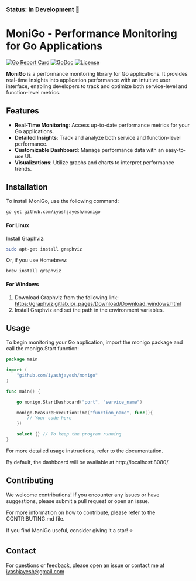 ### Status: In Development 🚧

# MoniGo - Performance Monitoring for Go Applications

[![Go Report Card](https://goreportcard.com/badge/github.com/iyashjayesh/monigo)](https://goreportcard.com/report/github.com/iyashjayesh/monigo)
[![GoDoc](https://godoc.org/github.com/iyashjayesh/monigo?status.svg)](https://pkg.go.dev/github.com/iyashjayesh/monigo)
[![License](https://img.shields.io/badge/License-Apache%202.0-blue.svg)](https://opensource.org/licenses/Apache-2.0)

**MoniGo** is a performance monitoring library for Go applications. It provides real-time insights into application performance with an intuitive user interface, enabling developers to track and optimize both service-level and function-level metrics.

## Features

- **Real-Time Monitoring**: Access up-to-date performance metrics for your Go applications.
- **Detailed Insights**: Track and analyze both service and function-level performance.
- **Customizable Dashboard**: Manage performance data with an easy-to-use UI.
- **Visualizations**: Utilize graphs and charts to interpret performance trends.

## Installation

To install MoniGo, use the following command:

```bash
go get github.com/iyashjayesh/monigo
```

#### For Linux

Install Graphviz:

```bash
sudo apt-get install graphviz
```

Or, if you use Homebrew:

```bash
brew install graphviz
```

#### For Windows

1. Download Graphviz from the following link: https://graphviz.gitlab.io/_pages/Download/Download_windows.html
2. Install Graphviz and set the path in the environment variables.

## Usage

To begin monitoring your Go application, import the monigo package and call the monigo.Start function:

```go
package main

import (
    "github.com/iyashjayesh/monigo"
)

func main() {

    go monigo.StartDashboard("port", "service_name")

    monigo.MeasureExecutionTime("function_name", func(){
        // Your code here
    })

    select {} // To keep the program running
}


```

For more detailed usage instructions, refer to the documentation.

By default, the dashboard will be available at http://localhost:8080/.

## Contributing

We welcome contributions! If you encounter any issues or have suggestions, please submit a pull request or open an issue.

For more information on how to contribute, please refer to the CONTRIBUTING.md file.

If you find MoniGo useful, consider giving it a star! ⭐

## Contact

For questions or feedback, please open an issue or contact me at iyashjayesh@gmail.com

<!-- ## Star History

[![Star History Chart](https://api.star-history.com/svg?repos=iyashjayesh/monigo&type=Date)](https://star-history.com/#iyashjayesh/monigo&Date) -->

<!-- Next things to do -->

<!-- / StartDashboard  -->

<!-- 1. Register StoreInfo Only once when the server starts
   Now on every time interval, do below things:
1. Store Service Metrics
1. Store Runtime Metrics -->
